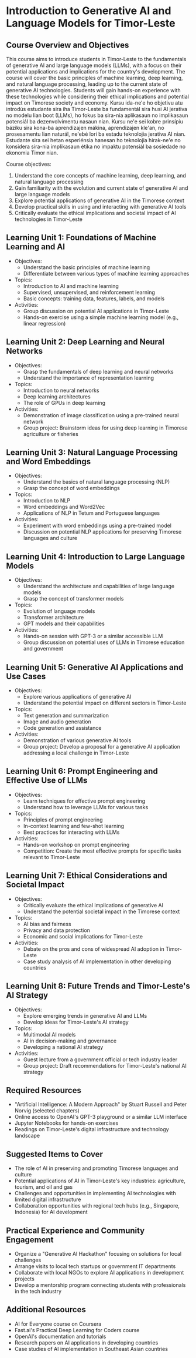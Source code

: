 # Introduction to Generative AI and Language Models for Timor-Leste

## Course Overview and Objectives

This course aims to introduce students in Timor-Leste to the fundamentals of generative AI and large language models (LLMs), with a focus on their potential applications and implications for the country's development. The course will cover the basic principles of machine learning, deep learning, and natural language processing, leading up to the current state of generative AI technologies. Students will gain hands-on experience with these technologies while considering their ethical implications and potential impact on Timorese society and economy.
Kursu ida-ne'e ho objetivu atu introdús estudante sira iha Timor-Leste ba fundamentál sira husi AI jerativa no modelu lian boot (LLMs), ho fokus ba sira-nia aplikasaun no implikasaun potensiál ba dezenvolvimentu nasaun nian. Kursu ne'e sei kobre prinsípiu báziku sira kona-ba aprendizajen mákina, aprendizajen kle'an, no prosesamentu lian naturál, ne'ebé lori ba estadu teknolojia jerativa AI nian. Estudante sira sei hetan esperiénsia hanesan ho teknolojia hirak-ne'e no konsidera sira-nia implikasaun étika no impaktu potensiál ba sosiedade no ekonomia Timor nian.

Course objectives:
1. Understand the core concepts of machine learning, deep learning, and natural language processing
2. Gain familiarity with the evolution and current state of generative AI and large language models
3. Explore potential applications of generative AI in the Timorese context
4. Develop practical skills in using and interacting with generative AI tools
5. Critically evaluate the ethical implications and societal impact of AI technologies in Timor-Leste

## Learning Unit 1: Foundations of Machine Learning and AI
- Objectives:
  * Understand the basic principles of machine learning
  * Differentiate between various types of machine learning approaches
- Topics:
  * Introduction to AI and machine learning
  * Supervised, unsupervised, and reinforcement learning
  * Basic concepts: training data, features, labels, and models
- Activities:
  * Group discussion on potential AI applications in Timor-Leste
  * Hands-on exercise using a simple machine learning model (e.g., linear regression)

## Learning Unit 2: Deep Learning and Neural Networks
- Objectives:
  * Grasp the fundamentals of deep learning and neural networks
  * Understand the importance of representation learning
- Topics:
  * Introduction to neural networks
  * Deep learning architectures
  * The role of GPUs in deep learning
- Activities:
  * Demonstration of image classification using a pre-trained neural network
  * Group project: Brainstorm ideas for using deep learning in Timorese agriculture or fisheries

## Learning Unit 3: Natural Language Processing and Word Embeddings
- Objectives:
  * Understand the basics of natural language processing (NLP)
  * Grasp the concept of word embeddings
- Topics:
  * Introduction to NLP
  * Word embeddings and Word2Vec
  * Applications of NLP in Tetum and Portuguese languages
- Activities:
  * Experiment with word embeddings using a pre-trained model
  * Discussion on potential NLP applications for preserving Timorese languages and culture

## Learning Unit 4: Introduction to Large Language Models
- Objectives:
  * Understand the architecture and capabilities of large language models
  * Grasp the concept of transformer models
- Topics:
  * Evolution of language models
  * Transformer architecture
  * GPT models and their capabilities
- Activities:
  * Hands-on session with GPT-3 or a similar accessible LLM
  * Group discussion on potential uses of LLMs in Timorese education and government

## Learning Unit 5: Generative AI Applications and Use Cases
- Objectives:
  * Explore various applications of generative AI
  * Understand the potential impact on different sectors in Timor-Leste
- Topics:
  * Text generation and summarization
  * Image and audio generation
  * Code generation and assistance
- Activities:
  * Demonstration of various generative AI tools
  * Group project: Develop a proposal for a generative AI application addressing a local challenge in Timor-Leste

## Learning Unit 6: Prompt Engineering and Effective Use of LLMs
- Objectives:
  * Learn techniques for effective prompt engineering
  * Understand how to leverage LLMs for various tasks
- Topics:
  * Principles of prompt engineering
  * In-context learning and few-shot learning
  * Best practices for interacting with LLMs
- Activities:
  * Hands-on workshop on prompt engineering
  * Competition: Create the most effective prompts for specific tasks relevant to Timor-Leste

## Learning Unit 7: Ethical Considerations and Societal Impact
- Objectives:
  * Critically evaluate the ethical implications of generative AI
  * Understand the potential societal impact in the Timorese context
- Topics:
  * AI bias and fairness
  * Privacy and data protection
  * Economic and social implications for Timor-Leste
- Activities:
  * Debate on the pros and cons of widespread AI adoption in Timor-Leste
  * Case study analysis of AI implementation in other developing countries

## Learning Unit 8: Future Trends and Timor-Leste's AI Strategy
- Objectives:
  * Explore emerging trends in generative AI and LLMs
  * Develop ideas for Timor-Leste's AI strategy
- Topics:
  * Multimodal AI models
  * AI in decision-making and governance
  * Developing a national AI strategy
- Activities:
  * Guest lecture from a government official or tech industry leader
  * Group project: Draft recommendations for Timor-Leste's national AI strategy

## Required Resources
- "Artificial Intelligence: A Modern Approach" by Stuart Russell and Peter Norvig (selected chapters)
- Online access to OpenAI's GPT-3 playground or a similar LLM interface
- Jupyter Notebooks for hands-on exercises
- Readings on Timor-Leste's digital infrastructure and technology landscape

## Suggested Items to Cover
- The role of AI in preserving and promoting Timorese languages and culture
- Potential applications of AI in Timor-Leste's key industries: agriculture, tourism, and oil and gas
- Challenges and opportunities in implementing AI technologies with limited digital infrastructure
- Collaboration opportunities with regional tech hubs (e.g., Singapore, Indonesia) for AI development

## Practical Experience and Community Engagement
- Organize a "Generative AI Hackathon" focusing on solutions for local challenges
- Arrange visits to local tech startups or government IT departments
- Collaborate with local NGOs to explore AI applications in development projects
- Develop a mentorship program connecting students with professionals in the tech industry

## Additional Resources
- AI for Everyone course on Coursera
- Fast.ai's Practical Deep Learning for Coders course
- OpenAI's documentation and tutorials
- Research papers on AI applications in developing countries
- Case studies of AI implementation in Southeast Asian countries